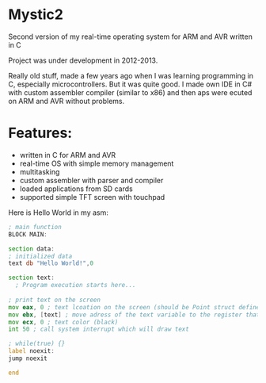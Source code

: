 # Mystic2
Second version of my real-time operating system for ARM and AVR written in C

Project was under development in 2012-2013.

Really old stuff, made a few years ago when I was learning programming in C, especially microcontrollers.
But it was quite good. I made own IDE in C# with custom assembler compiler (similar to x86) and then aps were ecuted on ARM and AVR without problems.

#  Features:
- written in C for ARM and AVR
- real-time OS with simple memory management
- multitasking
- custom assembler with parser and compiler
- loaded applications from SD cards
- supported simple TFT screen with touchpad

Here is Hello World in my asm:

```asm
; main function
BLOCK MAIN:

section data:	
; initialized data
text db "Hello World!",0

section text:
  ; Program execution starts here...
  
; print text on the screen
mov eax, 0 ; text lcoation on the screen (should be Point struct defined in the API, not mentioned here)
mov ebx, [text] ; move adress of the text variable to the register that will be used during system interrupt
mov ecx, 0 ; text color (black)
int 50 ; call system interrupt which will draw text

; while(true) {}
label noexit:
jump noexit

end
```
